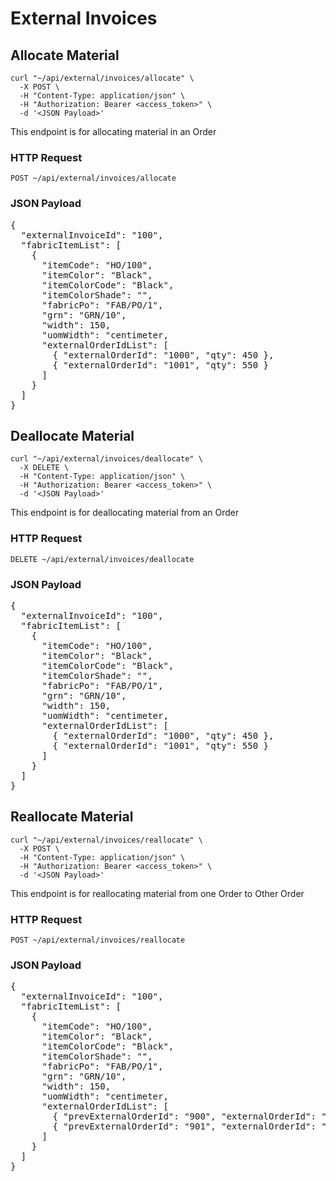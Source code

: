 # External Invoices

## Allocate Material

```shell
curl "~/api/external/invoices/allocate" \
  -X POST \
  -H "Content-Type: application/json" \
  -H "Authorization: Bearer <access_token>" \
  -d '<JSON Payload>'
```

This endpoint is for allocating material in an Order

### HTTP Request

`POST ~/api/external/invoices/allocate`

### JSON Payload

<pre class="center-column">
{
  "externalInvoiceId": "100",
  "fabricItemList": [
    {
      "itemCode": "HO/100",
      "itemColor": "Black",
      "itemColorCode": "Black",
      "itemColorShade": "",
      "fabricPo": "FAB/PO/1",
      "grn": "GRN/10",
      "width": 150,
      "uomWidth": "centimeter,
      "externalOrderIdList": [
        { "externalOrderId": "1000", "qty": 450 },
        { "externalOrderId": "1001", "qty": 550 }
      ]
    }
  ]
}
</pre>

## Deallocate Material

```shell
curl "~/api/external/invoices/deallocate" \
  -X DELETE \
  -H "Content-Type: application/json" \
  -H "Authorization: Bearer <access_token>" \
  -d '<JSON Payload>'
```

This endpoint is for deallocating material from an Order

### HTTP Request

`DELETE ~/api/external/invoices/deallocate`

### JSON Payload

<pre class="center-column">
{
  "externalInvoiceId": "100",
  "fabricItemList": [
    {
      "itemCode": "HO/100",
      "itemColor": "Black",
      "itemColorCode": "Black",
      "itemColorShade": "",
      "fabricPo": "FAB/PO/1",
      "grn": "GRN/10",
      "width": 150,
      "uomWidth": "centimeter,
      "externalOrderIdList": [
        { "externalOrderId": "1000", "qty": 450 },
        { "externalOrderId": "1001", "qty": 550 }
      ]
    }
  ]
}
</pre>

## Reallocate Material

```shell
curl "~/api/external/invoices/reallocate" \
  -X POST \
  -H "Content-Type: application/json" \
  -H "Authorization: Bearer <access_token>" \
  -d '<JSON Payload>'
```

This endpoint is for reallocating material from one Order to Other Order

### HTTP Request

`POST ~/api/external/invoices/reallocate`

### JSON Payload

<pre class="center-column">
{
  "externalInvoiceId": "100",
  "fabricItemList": [
    {
      "itemCode": "HO/100",
      "itemColor": "Black",
      "itemColorCode": "Black",
      "itemColorShade": "",
      "fabricPo": "FAB/PO/1",
      "grn": "GRN/10",
      "width": 150,
      "uomWidth": "centimeter,
      "externalOrderIdList": [
        { "prevExternalOrderId": "900", "externalOrderId": "1000", "qty": 450 },
        { "prevExternalOrderId": "901", "externalOrderId": "1001", "qty": 550 }
      ]
    }
  ]
}
</pre>
